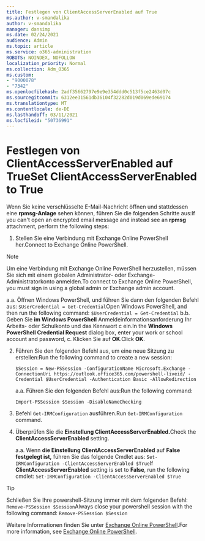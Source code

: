 ```yaml
---
title: Festlegen von ClientAccessServerEnabled auf True
ms.author: v-smandalika
author: v-smandalika
manager: dansimp
ms.date: 02/24/2021
audience: Admin
ms.topic: article
ms.service: o365-administration
ROBOTS: NOINDEX, NOFOLLOW
localization_priority: Normal
ms.collection: Adm_O365
ms.custom:
- "9000078"
- "7342"
ms.openlocfilehash: 2adf35662797e9e9e354ddd0c513f5ce2463d07c
ms.sourcegitcommit: 6312ee31561db36104f32282d019d069ede69174
ms.translationtype: MT
ms.contentlocale: de-DE
ms.lasthandoff: 03/11/2021
ms.locfileid: "50736991"
---
```

# <a name="set-clientaccessserverenabled-to-true"></a><span data-ttu-id="65e10-102">Festlegen von ClientAccessServerEnabled auf True</span><span class="sxs-lookup"><span data-stu-id="65e10-102">Set ClientAccessServerEnabled to True</span></span>

<span data-ttu-id="65e10-103">Wenn Sie keine verschlüsselte E-Mail-Nachricht öffnen und stattdessen eine **rpmsg-Anlage** sehen können, führen Sie die folgenden Schritte aus:</span><span class="sxs-lookup"><span data-stu-id="65e10-103">If you can't open an encrypted email message and instead see an **rpmsg** attachment, perform the following steps:</span></span>

1. <span data-ttu-id="65e10-104">Stellen Sie eine Verbindung mit Exchange Online PowerShell her.</span><span class="sxs-lookup"><span data-stu-id="65e10-104">Connect to Exchange Online PowerShell.</span></span>

> [!NOTE]
> <span data-ttu-id="65e10-105">Um eine Verbindung mit Exchange Online PowerShell herzustellen, müssen Sie sich mit einem globalen Administrator- oder Exchange-Administratorkonto anmelden.</span><span class="sxs-lookup"><span data-stu-id="65e10-105">To connect to Exchange Online PowerShell, you must sign in using a global admin or Exchange admin account.</span></span>

   <span data-ttu-id="65e10-106">a.</span><span class="sxs-lookup"><span data-stu-id="65e10-106">a.</span></span> <span data-ttu-id="65e10-107">Öffnen Windows PowerShell, und führen Sie dann den folgenden Befehl aus: `$UserCredential = Get-Credential`</span><span class="sxs-lookup"><span data-stu-id="65e10-107">Open Windows PowerShell, and then run the following command: `$UserCredential = Get-Credential`</span></span>
<span data-ttu-id="65e10-108">b.</span><span class="sxs-lookup"><span data-stu-id="65e10-108">b.</span></span> <span data-ttu-id="65e10-109">Geben Sie **im Windows PowerShell** Anmeldeinformationsanforderung Ihr Arbeits- oder Schulkonto und das Kennwort c ein.</span><span class="sxs-lookup"><span data-stu-id="65e10-109">In the **Windows PowerShell Credential Request** dialog box, enter your work or school account and password, c.</span></span> <span data-ttu-id="65e10-110">Klicken Sie auf **OK**.</span><span class="sxs-lookup"><span data-stu-id="65e10-110">Click **OK**.</span></span> 

2. <span data-ttu-id="65e10-111">Führen Sie den folgenden Befehl aus, um eine neue Sitzung zu erstellen:</span><span class="sxs-lookup"><span data-stu-id="65e10-111">Run the following command to create a new session:</span></span>

    `$Session = New-PSSession -ConfigurationName Microsoft.Exchange -ConnectionUri https://outlook.office365.com/powershell-liveid/ -Credential $UserCredential -Authentication Basic -AllowRedirection`

    <span data-ttu-id="65e10-112">a.</span><span class="sxs-lookup"><span data-stu-id="65e10-112">a.</span></span> <span data-ttu-id="65e10-113">Führen Sie den folgenden Befehl aus:</span><span class="sxs-lookup"><span data-stu-id="65e10-113">Run the following command:</span></span>
    
    `Import-PSSession $Session -DisableNameChecking`

3. <span data-ttu-id="65e10-114">Befehl `Get-IRMConfiguration` ausführen.</span><span class="sxs-lookup"><span data-stu-id="65e10-114">Run `Get-IRMConfiguration` command.</span></span>

4. <span data-ttu-id="65e10-115">Überprüfen Sie die **Einstellung ClientAccessServerEnabled.**</span><span class="sxs-lookup"><span data-stu-id="65e10-115">Check the **ClientAccessServerEnabled** setting.</span></span> 

    <span data-ttu-id="65e10-116">a.</span><span class="sxs-lookup"><span data-stu-id="65e10-116">a.</span></span> <span data-ttu-id="65e10-117">Wenn **die Einstellung ClientAccessServerEnabled** auf **False festgelegt ist,** führen Sie das folgende Cmdlet aus: `Set-IRMConfiguration -ClientAccessServerEnabled $True`</span><span class="sxs-lookup"><span data-stu-id="65e10-117">If **ClientAccessServerEnabled** setting is set to **False**, run the following cmdlet: `Set-IRMConfiguration -ClientAccessServerEnabled $True`</span></span>

> [!TIP]
> <span data-ttu-id="65e10-118">Schließen Sie Ihre powershell-Sitzung immer mit dem folgenden Befehl: `Remove-PSSession $Session`</span><span class="sxs-lookup"><span data-stu-id="65e10-118">Always close your powershell session with the following command: `Remove-PSSession $Session`</span></span>

<span data-ttu-id="65e10-119">Weitere Informationen finden Sie unter [Exchange Online PowerShell](https://docs.microsoft.com/powershell/exchange/connect-to-exchange-online-powershell).</span><span class="sxs-lookup"><span data-stu-id="65e10-119">For more information, see [Exchange Online PowerShell](https://docs.microsoft.com/powershell/exchange/connect-to-exchange-online-powershell).</span></span>

